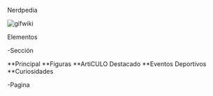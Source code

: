 Nerdpedia

![gifwiki](./Imagenes/gifwiki.gif)

Elementos

-Sección

**Principal
**Figuras
**ArtiCULO Destacado
**Eventos Deportivos
**Curiosidades

-Pagina